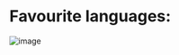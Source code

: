 # Favourite languages:
![image]({https://img.shields.io/badge/C-00599C?style=for-the-badge&logo=c&logoColor=white})
